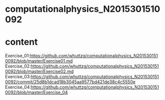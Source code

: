 # computationalphysics_N2015301510092
# content
Exercise_01:https://github.com/whuttzg/computationalphysics_N2015301510092/blob/master/Exercise01.md
Exercise_02:https://github.com/whuttzg/computationalphysics_N2015301510092/blob/master/Exercise02.md
Exercise_03:https://github.com/whuttzg/computationalphysics_N2015301510092/commit/25d8b1dcad18b3045aa9577bd421de38c4c5550e
Exercise_04:https://github.com/whuttzg/computationalphysics_N2015301510092/blob/master/Exercise_04
